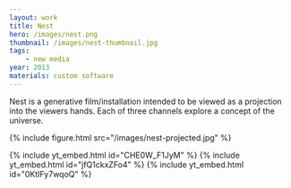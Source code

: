 ```yaml
---
layout: work
title: Nest
hero: /images/nest.png
thumbnail: /images/nest-thumbnail.jpg
tags:
    - new media
year: 2013
materials: custom software
---
```


Nest is a generative film/installation intended to be viewed as a projection into the viewers hands. Each of three channels explore a concept of the universe.

{% include figure.html src="/images/nest-projected.jpg" %}

{% include yt_embed.html id="CHE0W_F1JyM" %}
{% include yt_embed.html id="jfQ1ckxZFo4" %}
{% include yt_embed.html id="0KtIFy7wqoQ" %}


